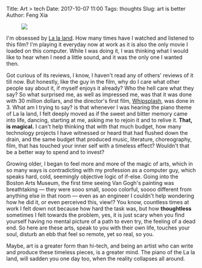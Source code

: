 Title: Art &gt; tech
Date: 2017-10-07 11:00
Tags: thoughts
Slug: art is better
Author: Feng Xia

<figure class="col l6 m6 s12">
  <img src="{{SITEURL}}/images/lalaland.jpg"/>
</figure>


I'm obsessed by [La la land][1]. How many times have I watched and
listened to this film? I'm playing it everyday now at work as it is
also the only movie I loaded on this computer. While I was doing it, I
was thinking what I would like to hear when I need a little sound, and
it was the only one I wanted then.

[1]: https://en.wikipedia.org/wiki/La_La_Land_(film)

Got curious of its reviews, I know, I haven't read any of others'
reviews of it till now. But honestly, like the guy in the film, why do
I care what other people say about it, if myself enjoys it already?
Who the hell care what they say? So what surprised me, as well as
impressed me, was that it was done with 30 million dollars, and the
director's first film, [Whipsplash][2], was done in 3. What am I
trying to say? is that whenever I was hearing the piano theme of La la
land, I felt deeply moved as if the sweet and bitter memory came into
life, dancing, starting at me, asking me to rejoin it and to relive
it. **That, is magical.** I can't help thinking that with that much
budget, how many technology projects I have witnessed or heard that
had flushed down the drain, and the same budget that produced music,
literature, choreography, film, that has touched your inner self with
a timeless effect? Wouldn't that be a better way to spend and to
invest?

[2]: https://en.wikipedia.org/wiki/Whiplash_(2014_film)

Growing older, I began to feel more and more of the magic of arts,
which in so many ways is contradicting with my profession as a
computer guy, which speaks hard, cold, seemingly objective logic of
if-else. Going into the Boston Arts Museum, the first time seeing Van
Gogh's painting was breathtaking &mdash; they were sooo small, soooo
colorful, soooo different from anything else in that room &mdash; even
as an engineer I couldn't help wondering how he did it, or even
perceived this, view!? You know, countless times at work I felt down
not because how hard the task was, but how **thoughtless** sometimes I
felt towards the problem, yes, it is just scary when you find yourself
having no mental picture of a path to even try, the feeling of a dead
end.  So here are these arts, speak to you with their own life,
touches your soul, disturb an ebb that feel so remote, yet so real, so
you.

Maybe, art is a greater form than hi-tech, and being an artist who can
write and produce these timeless pieces, is a greater mind. The piano
of the La la land, will sadden you one day too, when the reality
collapses all around. 

